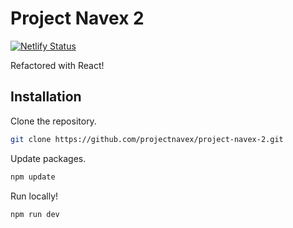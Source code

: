# Project Navex 2

[![Netlify Status](https://api.netlify.com/api/v1/badges/31903c89-fc3e-47f0-ae38-f6b7909d9a50/deploy-status)](https://app.netlify.com/sites/projectnavex/deploys)

Refactored with React!

## Installation

Clone the repository.

```bash
git clone https://github.com/projectnavex/project-navex-2.git
```

Update packages.

```bash
npm update
```

Run locally!

```bash
npm run dev
```
